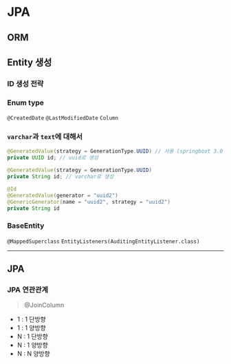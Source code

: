 # JPA

## ORM

## Entity 생성

### ID 생성 전략

### Enum type

`@CreatedDate`
`@LastModifiedDate`
`Column`

### `varchar`과 `text`에 대해서

```java
@GeneratedValue(strategy = GenerationType.UUID) // 사용 (springboot 3.0 & hibernate6 에서만 지원)
private UUID id; // uuid로 생성

@GeneratedValue(strategy = GenerationType.UUID)
private String id; // varchar로 생성

@Id
@GeneratedValue(generator = "uuid2")
@GenericGenerator(name = "uuid2", strategy = "uuid2")
private String id
```

### BaseEntity

`@MappedSuperclass`
`EntityListeners(AuditingEntityListener.class)`


---

## JPA

### JPA 연관관계

> @JoinColumn
>
>

- 1 : 1 단방향
- 1 : 1 양방향
- N : 1 단방향
- N : 1 양방향
- N : N 양방향